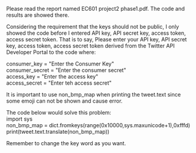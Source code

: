 Please read the report named EC601 project2 phase1.pdf. The code and results are showed there.

Considering the requirement that the keys should not be public, I only showed the code before I entered API key, API secret key, access token, access secret token. That is to say,
Please enter your API key, API secret key, access token, access secret token derived from the Twitter API Developer Portal to the code where:

consumer_key = "Enter the Consumer Key"  
consumer_secret = "Enter the consumer secret"  
access_key = "Enter the access key"  
access_secret = "Enter teh access secret"

It is important to use non_bmp_map when printing the tweet.text since some emoji can not be shown and cause error.

The code below would solve this problem:  
import sys  
non_bmp_map = dict.fromkeys(range(0x10000,sys.maxunicode+1),0xfffd)  
print(tweet.text.translate(non_bmp_map))

Remember to change the key word as you want. 
